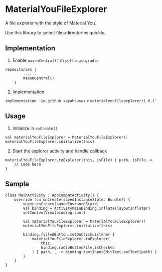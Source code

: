 # MaterialYouFileExplorer
A file explorer with the style of Material You.

Use this library to select files/directories quickly.

## Implementation
1. Enable `mavenCentral()` in `settings.gradle`
```
repositories {
        ......
        mavenCentral()
    }
```
2. Implementation
```
implementation 'io.github.xayahsususu:materialyoufileexplorer:1.0.1'
```

## Usage
1. Initialize in `onCreate()`
```
val materialYouFileExplorer = MaterialYouFileExplorer()
materialYouFileExplorer.initialize(this)
```
2. Start the explorer activity and handle callback
```
materialYouFileExplorer.toExplorer(this, isFile) { path, isFile -> 
    // Code here
}
```


## Sample
```
class MainActivity : AppCompatActivity() {
    override fun onCreate(savedInstanceState: Bundle?) {
        super.onCreate(savedInstanceState)
        val binding = ActivityMainBinding.inflate(layoutInflater)
        setContentView(binding.root)

        val materialYouFileExplorer = MaterialYouFileExplorer()
        materialYouFileExplorer.initialize(this)

        binding.filledButton.setOnClickListener {
            materialYouFileExplorer.toExplorer(
                this,
                binding.radioButtonFile.isChecked
            ) { path, _ -> binding.textInputEditText.setText(path) }
        }
    }
}
```